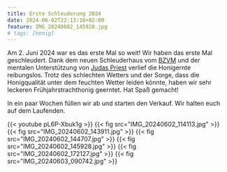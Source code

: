 ```yaml
---
title: Erste Schleuderung 2024
date: 2024-06-02T22:13:16+02:00
feature: IMG_20240602_145928.jpg
# tags: [honig]
---
```


Am 2. Juni 2024 war es das erste Mal so weit!
Wir haben das erste Mal geschleudert.
Dank dem neuen Schleuderhaus vom [BZVM](https://bzvm.de/) und der mentalen Unterstützung von [Judas Priest](https://youtu.be/1h9QU9c2Q7s?si=Qzb5h-O82zQZ48yD) verlief die Honigernte reibungslos.
Trotz des schlechten Wetters und der Sorge, dass die Honigqualität unter dem feuchten Wetter leiden könnte, haben wir sehr leckeren Frühjahrstrachthonig geerntet.
Hat Spaß gemacht!

In ein paar Wochen füllen wir ab und starten den Verkauf.
Wir halten euch auf dem Laufenden.

{{< youtube pL6P-Xbuk1g >}}
{{< fig src="IMG_20240602_114113.jpg" >}}
{{< fig src="IMG_20240602_143911.jpg" >}}
{{< fig src="IMG_20240602_144707.jpg" >}}
{{< fig src="IMG_20240602_145928.jpg" >}}
{{< fig src="IMG_20240602_172127.jpg" >}}
{{< fig src="IMG_20240603_090742.jpg" >}}